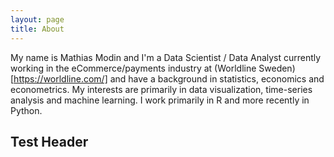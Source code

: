```yaml
---
layout: page
title: About
---
```


My name is Mathias Modin and I'm a Data Scientist / Data Analyst currently working in the eCommerce/payments industry at (Worldline Sweden)[https://worldline.com/] and have a background in statistics, economics and econometrics. My interests are primarily in data visualization, time-series analysis and machine learning. I work primarily in R and more recently in Python.

## Test Header
